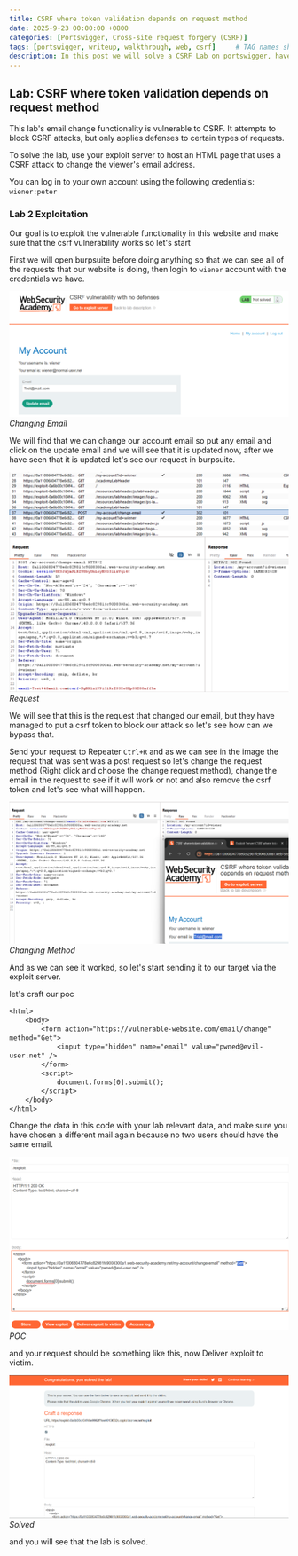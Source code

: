 ```yaml
---
title: CSRF where token validation depends on request method
date: 2025-9-23 00:00:00 +0800
categories: [Portswigger, Cross-site request forgery (CSRF)]
tags: [portswigger, writeup, walkthrough, web, csrf]     # TAG names should always be lowercase
description: In this post we will solve a CSRF Lab on portswigger, have fun reading.
---
```


## Lab: CSRF where token validation depends on request method

This lab's email change functionality is vulnerable to CSRF. It attempts to block CSRF attacks, but only applies defenses to certain types of requests.

To solve the lab, use your exploit server to host an HTML page that uses a CSRF attack to change the viewer's email address.

You can log in to your own account using the following credentials: `wiener:peter`

### Lab 2 Exploitation

Our goal is to exploit the vulnerable functionality in this website and make sure that the csrf vulnerability works so let's start 

First we will open burpsuite before doing anything so that we can see all of the requests that our website is doing, then login to `wiener` account with the credentials we have.

![img-description](/assets/img/PortSwigger/CSRF/2/mail.png)
_Changing Email_

We will find that we can change our account email so put any email and click on the update email and we will see that it is updated now, after we have seen that it is updated let's see our request in burpsuite.

![img-description](/assets/img/PortSwigger/CSRF/2/req.png)
_Request_

We will see that this is the request that changed our email, but they have managed to put a csrf token to block our attack so let's see how can we bypass that.

Send your request to Repeater `Ctrl+R` and as we can see in the image the request that was sent was a post request so let's change the request method (Right click and choose the change request method), change the email in the request to see if it will work or not and also remove the csrf token and let's see what will happen.

![img-description](/assets/img/PortSwigger/CSRF/2/Trial.png)
_Changing Method_

And as we can see it worked, so let's start sending it to our target via the exploit server.

let's craft our poc

```
<html>
    <body>
        <form action="https://vulnerable-website.com/email/change" method="Get">
            <input type="hidden" name="email" value="pwned@evil-user.net" />
        </form>
        <script>
            document.forms[0].submit();
        </script>
    </body>
</html>
```

Change the data in this code with your lab relevant data, and make sure you have chosen a different mail again because no two users should have the same email.

![img-description](/assets/img/PortSwigger/CSRF/2/Exploit.png)
_POC_

and your request should be something like this, now Deliver exploit to victim.

![img-description](/assets/img/PortSwigger/CSRF/2/solved.png)
_Solved_

and you will see that the lab is solved.



